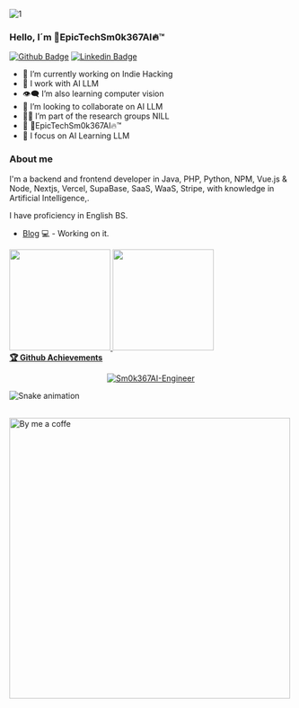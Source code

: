 ![1](https://github.com/Sm0k367AI-Engineer/Prompt-Engineer/assets/139561920/f7beacf1-3380-4cc6-89dc-a6d6d8fb66ee)
### Hello, I´m 💯EpicTechSm0k367AI🔥™️ 

<!--
**EpicTechSm0k367AI/EpicTechSm0k367AI** is a ✨ _special_ ✨ repository because its `README.md` (this file) appears on your GitHub profile.

-->
[![Github Badge](https://img.shields.io/badge/-Github-000?style=flat-square&logo=Github&logoColor=white&link=https://github.com/Sm0k367AI-Engineer/Prompt-Engineer)](https://github.com/Sm0k367AI-Engineer/Prompt-Engineer)
[![Linkedin Badge](https://img.shields.io/badge/-LinkedIn-blue?style=flat-square&logo=Linkedin&logoColor=white&link=https://www.linkedin.com/in/michael-trestka-36518b24a/)](https://www.linkedin.com/in/michael-trestka-36518b24a/)

- 🔭 I’m currently working on Indie Hacking
- 🌱 I work with AI LLM 
- 👁️‍🗨️ I’m also learning computer vision
- 👯 I’m looking to collaborate on AI LLM
- 👩‍💻 I’m part of the research groups NILL
- :man: 💯EpicTechSm0k367AI🔥™️
- 💙 I focus on AI Learning LLM

### About me
I'm a backend and frontend developer in Java, PHP, Python, NPM, Vue.js & Node, Nextjs, Vercel, SupaBase, SaaS, WaaS, Stripe, with knowledge in Artificial Intelligence,.

I have proficiency in English BS.

- [Blog](https://twitter.com/Sm0ken42O) 💻 - Working on it.

<div>
  <a href="https://github.com/Sm0k367AI-Engineer/Prompt-Engineer">
  <img height="180em" src="https://github-readme-stats.vercel.app/api?username=Sm0k367AI-Engineer&show_icons=true&theme=dark&include_all_commits=true&count_private=true"/>
  <img height="180em" src="https://github-readme-stats.vercel.app/api/top-langs/?username=Sm0k367AI-Engineer&layout=compact&langs_count=7&theme=dark"/>
 <br />
  <b>🏆 Github Achievements</b>
 <br />   
<p align="center"> <a href="https://github.com/Sm0k367AI-Engineer"><img src="https://github-profile-trophy.vercel.app/?username=Sm0k367AI-Engineer&margin-w=5&theme=radical" alt="Sm0k367AI-Engineer" /></a>
</div>
  
![Snake animation](https://github.com/Smoke367AI-Engineer/Sm0k367_AIEngineer/blob/output/github-contribution-grid-snake.svg)

  <br />
<a href="https://buymeacoffee.com/sm0k367ai"><img src="https://github.com/Sm0k367AI-Engineer/Sm0k367AI-Engineer/blob/main/bymeacoffe.png" alt="By me a coffe" width="500"/></a>
  

